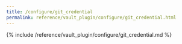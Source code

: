 ```yaml
---
title: /configure/git_credential
permalink: reference/vault_plugin/configure/git_credential.html
---
```


{% include /reference/vault_plugin/configure/git_credential.md %}
